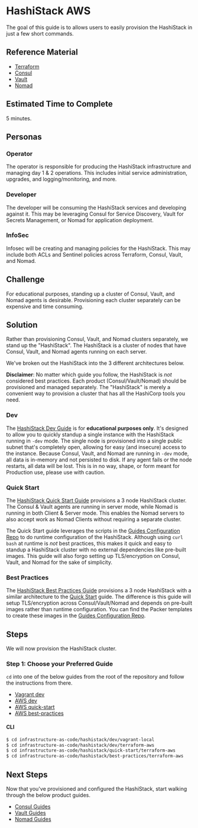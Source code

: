 # HashiStack AWS

The goal of this guide is to allows users to easily provision the HashiStack in just a few short commands.

## Reference Material

- [Terraform](https://www.terraform.io/)
- [Consul](https://www.consul.io/)
- [Vault](https://www.vaultproject.io/)
- [Nomad](https://www.nomadproject.io/)

## Estimated Time to Complete

5 minutes.

## Personas

### Operator

The operator is responsible for producing the HashiStack infrastructure and managing day 1 & 2 operations. This includes initial service administration, upgrades, and logging/monitoring, and more.

### Developer

The developer will be consuming the HashiStack services and developing against it. This may be leveraging Consul for Service Discovery, Vault for Secrets Management, or Nomad for application deployment.

### InfoSec

Infosec will be creating and managing policies for the HashiStack. This may include both ACLs and Sentinel policies across Terraform, Consul, Vault, and Nomad.

## Challenge

For educational purposes, standing up a cluster of Consul, Vault, and Nomad agents is desirable. Provisioning each cluster separately can be expensive and time consuming.

## Solution

Rather than provisioning Consul, Vault, and Nomad clusters separately, we stand up the "HashiStack". The HashiStack is a cluster of nodes that have Consul, Vault, and Nomad agents running on each server.

We've broken out the HashiStack into the 3 different architectures below.

**Disclaimer**: No matter which guide you follow, the HashiStack is _not_ considered best practices. Each product (Consul/Vault/Nomad) should be provisioned and managed separately. The "HashiStack" is merely a convenient way to provision a cluster that has all the HashiCorp tools you need.

### Dev

The [HashiStack Dev Guide](./dev) is for **educational purposes only**. It's designed to allow you to quickly standup a single instance with the HashiStack running in `-dev` mode. The single node is provisioned into a single public subnet that's completely open, allowing for easy (and insecure) access to the instance. Because Consul, Vault, and Nomad are running in `-dev` mode, all data is in-memory and not persisted to disk. If any agent fails or the node restarts, all data will be lost. This is in no way, shape, or form meant for Production use, please use with caution.

### Quick Start

The [HashiStack Quick Start Guide](./quick-start) provisions a 3 node HashiStack cluster. The Consul & Vault agents are running in server mode, while Nomad is running in both Client & Server mode. This enables the Nomad servers to also accept work as Nomad Clients without requiring a separate cluster.

The Quick Start guide leverages the scripts in the [Guides Configuration Repo](https://github.com/hashicorp/guides-configuration) to do runtime configuration of the HashiStack. Although using `curl bash` at runtime is _not_ best practices, this makes it quick and easy to standup a HashiStack cluster with no external dependencies like pre-built images. This guide will also forgo setting up TLS/encryption on Consul, Vault, and Nomad for the sake of simplicity.

### Best Practices

The [HashiStack Best Practices Guide](./best-practices) provisions a 3 node HashiStack with a similar architecture to the [Quick Start](#quick-start) guide. The difference is this guide will setup TLS/encryption across Consul/Vault/Nomad and depends on pre-built images rather than runtime configuration. You can find the Packer templates to create these images in the [Guides Configuration Repo](https://github.com/hashicorp/guides-configuration).

## Steps

We will now provision the HashiStack cluster.

### Step 1: Choose your Preferred Guide

`cd` into one of the below guides from the root of the repository and follow the instructions from there.

- [Vagrant dev](./dev/vagrant-local)
- [AWS dev](./dev/terraform-aws)
- [AWS quick-start](./quick-start/terraform-aws)
- [AWS best-practices](./best-practices/terraform-aws)

#### CLI

```sh
$ cd infrastructure-as-code/hashistack/dev/vagrant-local
$ cd infrastructure-as-code/hashistack/dev/terraform-aws
$ cd infrastructure-as-code/hashistack/quick-start/terraform-aws
$ cd infrastructure-as-code/hashistack/best-practices/terraform-aws
```

## Next Steps

Now that you've provisioned and configured the HashiStack, start walking through the below product guides.

- [Consul Guides](https://www.consul.io/docs/guides/index.html)
- [Vault Guides](https://www.vaultproject.io/guides/index.html)
- [Nomad Guides](https://www.nomadproject.io/guides/index.html)
